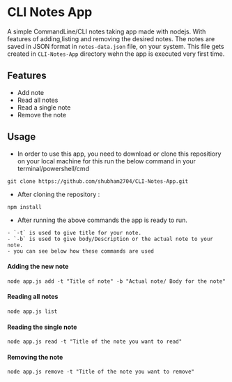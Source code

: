 # CLI Notes App

A simple CommandLine/CLI notes taking app made with nodejs. With features of adding,listing and removing the desired notes. The notes are saved in JSON format in `notes-data.json` file, on your system. This file gets created in `CLI-Notes-App` directory wehn the app is executed very first time. 

## Features
- Add note
- Read all notes
- Read a single note
- Remove the note

## Usage

- In order to use this app, you need to download or clone this repositiory on your local machine for this run the below command in your terminal/powershell/cmd
```
git clone https://github.com/shubham2704/CLI-Notes-App.git
```

- After cloning the repository : 
```
npm install
```
- After running the above commands the app is ready to run.

```
- `-t` is used to give title for your note.
- `-b` is used to give body/Description or the actual note to your note.
- you can see below how these commands are used
```

#### Adding the new note
```
node app.js add -t "Title of note" -b "Actual note/ Body for the note"
```

#### Reading all notes
```
node app.js list
```

#### Reading the single note
```
node app.js read -t "Title of the note you want to read"
```

#### Removing the note
```
node app.js remove -t "Title of the note you want to remove"
```
